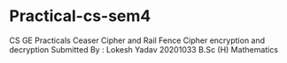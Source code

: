 # Practical-cs-sem4
CS GE Practicals Ceaser Cipher and Rail Fence Cipher encryption and decryption
Submitted By :
Lokesh Yadav
20201033
B.Sc (H) Mathematics
